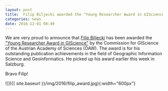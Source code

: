 ```yaml
---
layout: post
title:  Filip Biljecki awarded the "Young Researcher Award in GIScience"
categories: news
date: 2016-12-01 08:49
---
```


We are very proud to announce that [Filip Biljecki](3d.bk.tudelft.nl/biljecki) has been awarded the ["Young Researcher Award in GIScience"](http://gi-science.blogspot.nl/2016/11/filip-biljecki-awarded-young-researcher.html?m=1) by the Commission for GIScience of the Austrian Academy of Sciences (ÖAW).
The award is for his outstanding publication achievements in the field of Geographic Information Science and Geoinformatics. He picked up his award earlier this week in Salzburg.

Bravo Filip!

![]({{ site.baseurl }}/img/2016/filip_award.jpg){:width="600px"}

